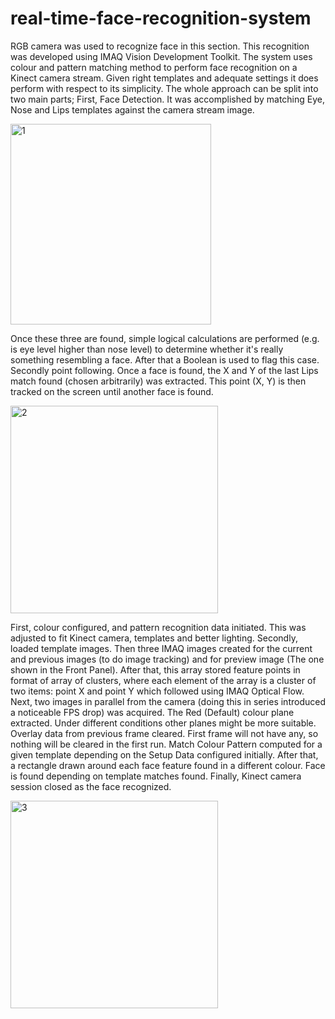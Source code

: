 # real-time-face-recognition-system

RGB camera was used to recognize face in this section. This recognition was developed using IMAQ Vision Development Toolkit. The system uses colour and pattern matching method to perform face recognition on a Kinect camera stream. Given right templates and adequate settings it does perform with respect to its simplicity. The whole approach can be split into two main parts; First, Face Detection. It was accomplished by matching Eye, Nose and Lips templates against the camera stream image. 

<img width="321" alt="1" src="https://user-images.githubusercontent.com/41656537/81127795-fbfd9d80-8f71-11ea-82b0-e095bdf5bf16.PNG">

Once these three are found, simple logical calculations are performed (e.g. is eye level higher than nose level) to determine whether it's really something resembling a face. After that a Boolean is used to flag this case. Secondly point following. Once a face is found, the X and Y of the last Lips match found (chosen arbitrarily) was extracted. This point (X, Y) is then tracked on the screen until another face is found.

<img width="332" alt="2" src="https://user-images.githubusercontent.com/41656537/81127811-0455d880-8f72-11ea-9281-87bd96be8fe3.PNG">

First, colour configured, and pattern recognition data initiated. This was adjusted to fit Kinect camera, templates and better lighting. Secondly, loaded template images. Then three IMAQ images created for the current and previous images (to do image tracking) and for preview image (The one shown in the Front Panel). After that, this array stored feature points in format of array of clusters, where each element of the array is a cluster of two items: point X and point Y which followed using IMAQ Optical Flow. Next, two images in parallel from the camera (doing this in series introduced a noticeable FPS drop) was acquired.
The Red (Default) colour plane extracted. Under different conditions other planes might be more suitable. Overlay data from previous frame cleared. First frame will not have any, so nothing will be cleared in the first run. Match Colour Pattern computed for a given template depending on the Setup Data configured initially. After that, a rectangle drawn around each face feature found in a different colour. Face is found depending on template matches found. Finally, Kinect camera session closed as the face recognized.

<img width="332" alt="3" src="https://user-images.githubusercontent.com/41656537/81127816-04ee6f00-8f72-11ea-878b-1ac47e140ee8.PNG">
